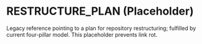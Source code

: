 # RESTRUCTURE_PLAN (Placeholder)

Legacy reference pointing to a plan for repository restructuring; fulfilled by current four-pillar model. This placeholder prevents link rot.
